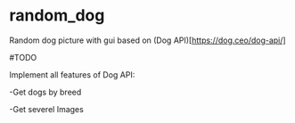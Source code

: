 # random_dog
Random dog picture with gui based on (Dog API)[https://dog.ceo/dog-api/]

#TODO

Implement all features of Dog API: 

-Get dogs by breed 

-Get severel Images
